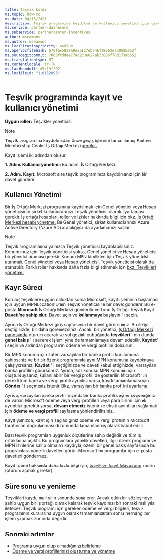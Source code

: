 ```yaml
---
title: Teşvik kaydı
ms.topic: how-to
ms.date: 04/15/2021
description: Teşvik programına kaydolma ve kullanıcı yönetimi için gerekli rolleri atama. Bu makalede kayıt işlemi açıklanmıştır.
ms.service: partner-dashboard
ms.subservice: partnercenter-incentives
author: mseamons
ms.author: mseamons
ms.localizationpriority: medium
ms.openlocfilehash: 670fae58a9a0e25127eb746f38063ea300d5ee2f
ms.sourcegitcommit: 7063fdddee77ad2d8e627ab3c806f76d173ab652
ms.translationtype: MT
ms.contentlocale: tr-TR
ms.lasthandoff: 05/19/2021
ms.locfileid: "110152095"
---
```

# <a name="enrollment-and-user-management-in-the-incentives-program"></a>Teşvik programında kayıt ve kullanıcı yönetimi

**Uygun roller:** Teşvikler yöneticisi

>[!NOTE]
>Teşvik programına kaydolmadan önce geçiş işlemini tamamlamış Partner Membership Center İş Ortağı Merkezi [gerekir.](prepare-pmc-pc-migration.md)

Kayıt işlemi iki adımdan oluşur.

**1. Adım. Kullanıcı yönetimi:** Bu adım, İş Ortağı Merkezi.

**2. Adım. Kayıt:** Microsoft size teşvik programınıza kaydolmanız için bir davet gönderir.

## <a name="user-management"></a>Kullanıcı Yönetimi

Bir İş Ortağı Merkezi programına kaydolmak için Genel yönetici veya Hesap yöneticisinin şirket kullanıcılarınızı Teşvik yöneticisi olarak ayarlaması gerekir. İş ortağı hesapları, roller ve izinler hakkında bilgi için [bkz. İş Ortağı Merkezi hesabı yönetme.](partner-center-account-setup.md) Bu Genel yönetici, şirket kullanıcılarınızı Azure Active Directory (Azure AD) aracılığıyla da ayarlamanızı sağlar.

>[!NOTE]
>Teşvik programlarına yalnızca Teşvik yöneticisi kaydolabilirsiniz. Konumunuz için Teşvik yöneticisi yoksa, Genel yönetici ve Hesap yöneticisi bir yönetici ataması gerekir. Konum MPN kimlikleri için Teşvik yöneticisi atanmalı. Genel yönetici veya Hesap yöneticisi, Teşvik yöneticisi olarak da atanabilir. Farklı roller hakkında daha fazla bilgi edinmek için [bkz. Teşvikleri yönetme.](permissions-overview.md#manage-incentives)

## <a name="enrollment-process"></a>Kayıt Süreci

Kuruluş teşviklere uygun olduktan sonra Microsoft, kayıt işleminin başlaması için uygun MPNLocationID'nin Teşvik yöneticisine bir davet gönderir. Bu e-posta **Microsoft** İş Ortağı Merkezi gönderilir ve konu İş Ortağı Teşvik Kayıt **Daveti'ne sahip olur.** Daveti açın ve **kullanmaya** başlayın ' ı seçin.

Ayrıca Iş Ortağı Merkezi giriş sayfasında bir davet görürsünüz. Bu iletiyi seçtiğinizde, bir daha göremezsiniz. Ancak, bir yönetici, [Iş Ortağı Merkezi panosunda](https://partner.microsoft.com/dashboard/) oturum açarak ve sol gezinti çubuğunda **teşvikleri** ' nin altında **genel bakış** ' ı seçerek işlemi yine de tamamlamaya devam edebilir. **Kaydet**' i seçin ve ardından programın ödeme ve vergi profilini doldurun.

Bir MPN konumu için zaten varsayılan bir banka profili kurulumuna sahipseniz ve bir bir özenk programında aynı MPN konumuna kaydolmaya çalışıyorsanız, **Kaydet** ' i seçtiğinizde ve daveti kabul ettiğinizde, varsayılan banka profilini görürsünüz. Ayrıca, söz konusu MPN konumu için oluşturduysanız, kullanılabilir bir vergi profili de gösterilir. Microsoft 'un gerekli tüm banka ve vergi profili ayrıntısı varsa, kaydı tamamlaması için **Gönder** ' i seçmeniz istenir. Bkz. [varsayılan bir banka profilini ayarlama](incentives-create-and-manage-your-payout-and-tax-profiles.md#set-up-a-default-bank-profile).

Ayrıca, varsayılan banka profili dışında bir banka profili seçme seçeneğiniz de vardır. Microsoft ödeme veya vergi profilleri veya para birimi için ek ayrıntılar gerektiriyorsa, **devam etmeniz** istenir ve eksik ayrıntıları sağlamak için **ödeme ve vergi profili** sayfasına yönlendirilirsiniz. 

Kayıt yalnızca, kayıt için sağladığınız ödeme ve vergi profilinin Microsoft tarafından doğrulanması durumunda tamamlanmış olarak kabul edilir.

Bazı teşvik programları uygunluk ölçütlerine sahip değildir ve tüm iş ortaklarına açıktır. Bu programlara yönelik davetleri, ilgili özenk programı ve MPN izinlerine sahip olmaları kaydıyla, özenli bir genel bakış sayfasında bu programlara yönelik davetleri görür. Microsoft bu programlar için e-posta davetleri göndermez.

Kayıt işlemi hakkında daha fazla bilgi için, [teşvikleri kayıt kılavuzunu](https://partner.microsoft.com/resources/detail/partner-center-incentives-enrollment-pdf) indirin (oturum açmak gerekir).

## <a name="expiration-and-renewal"></a>Süre sonu ve yenileme

Teşvikleri kaydı, mali yılın sonunda sona erer. Ancak etkin bir sözleşmeye sahip uygun bir iş ortağı olarak kalarak teşvik kaydınızı bir sonraki mali yıla iletecek. Teşvik programı için gereken ödeme ve vergi bilgileri, teşvik programının kurallarına uygun olarak tamamlandıktan sonra herhangi bir işlem yapmak zorunda değildir.

## <a name="next-steps"></a>Sonraki adımlar

- [Programa uygun olup olmadığınızı belirleme](incentives-determined-your-program-eligibility.md)
- [Ödeme ve vergi profillerinizi oluşturma ve yönetme](incentives-create-and-manage-your-payout-and-tax-profiles.md)
